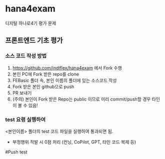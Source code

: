 # hana4exam

디지털 하나로4기 평가 문제

## 프론트엔드 기초 평가

### 소스 코드 작성 방법

1. https://github.com/indiflex/hana4exam 에서 Fork 수행
1. 본인 PC에 Fork 받은 repo를 clone
1. FEBasic 폴더 속, 본인 이름의 폴더에 있는 소스코드 작성
1. Fork 받은 본인 github으로 push
1. PR 보내기
2. (주의) 본인이 Fork 받은 Repo는 public 이므로 미리 commit/push할 경우 타인이 볼 수 있음!

### test 요령 실행하여

<본인이름> 폴더의 test 코드 파일을 실행하여 통과되면 됨.

- 부정행위 적발 시 0점 처리 (컨닝, CoPilot, GPT, 타인 코드 복제 등)

#Push test